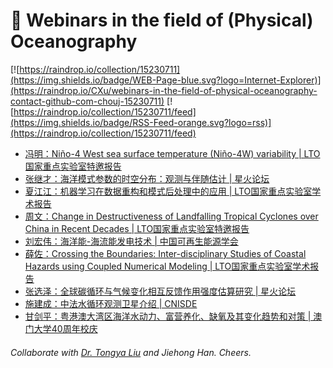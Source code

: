 # 🌊 Webinars in the field of (Physical) Oceanography

[![https://raindrop.io/collection/15230711](https://img.shields.io/badge/WEB-Page-blue.svg?logo=Internet-Explorer)](https://raindrop.io/CXu/webinars-in-the-field-of-physical-oceanography-contact-github-com-chouj-15230711) [![https://raindrop.io/collection/15230711/feed](https://img.shields.io/badge/RSS-Feed-orange.svg?logo=rss)](https://raindrop.io/collection/15230711/feed)

<!-- BLOG-POST-LIST:START -->
- [冯明：Niño-4 West sea surface temperature (Niño-4W) variability | LTO国家重点实验室特邀报告](https://mp.weixin.qq.com/s/fWqOF-GwBRvubvV-_0u8Rg)
- [张继才：海洋模式参数的时空分布：观测与伴随估计 | 星火论坛](https://mp.weixin.qq.com/s/5nhMZfkR3LFI-QrE4LAgJw)
- [夏江江：机器学习在数据重构和模式后处理中的应用 | LTO国家重点实验室学术报告](https://mp.weixin.qq.com/s/ITtiOOamgvbM2-gJaBJ9Lg)
- [周文：Change in Destructiveness of Landfalling Tropical Cyclones over China in Recent Decades | LTO国家重点实验室特邀报告](https://mp.weixin.qq.com/s/ABZszWtqDC5eYqvNogDMmA)
- [刘宏伟：海洋能-海流能发电技术 | 中国可再生能源学会](https://mp.weixin.qq.com/s/38WQxAWSQzO0VpKmoBgIXA)
- [薛佐：Crossing the Boundaries: Inter-disciplinary Studies of Coastal Hazards using Coupled Numerical Modeling | LTO国家重点实验室学术报告](https://mp.weixin.qq.com/s/q_eIeHIuNr1rpRyvgQbHMg)
- [张选泽：全球碳循环与气候变化相互反馈作用强度估算研究 | 星火论坛](https://mp.weixin.qq.com/s/ZKZrv9P2-AwOWsVTEwA_ZA)
- [施建成：中法水循环观测卫星介绍 | CNISDE](https://mp.weixin.qq.com/s/L8yJTr2x168HrdR4UmuV-w)
- [甘剑平：粤港澳大湾区海洋水动力、富营养化、缺氧及其变化趋势和对策 | 澳门大学40周年校庆](https://um2.umac.mo/apps/com/bulletin.nsf/nrsview/27AC42696C924E92482586E900417181)
<!-- BLOG-POST-LIST:END -->

###### Collaborate with [Dr. Tongya Liu](https://liutongya.github.io/) and Jiehong Han. Cheers.
